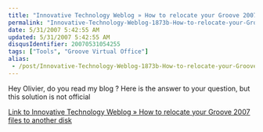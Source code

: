 ```yaml
---
title: "Innovative Technology Weblog » How to relocate your Groove 2007 files to another disk"
permalink: "Innovative-Technology-Weblog-1873b-How-to-relocate-your-Groove-2007-files-to-another-disk"
date: 5/31/2007 5:42:55 AM
updated: 5/31/2007 5:42:55 AM
disqusIdentifier: 20070531054255
tags: ["Tools", "Groove Virtual Office"]
alias:
 - /post/Innovative-Technology-Weblog-1873b-How-to-relocate-your-Groove-2007-files-to-another-disk.aspx/index.html
---
```

Hey Olivier, do you read my blog ? Here is the answer to your question, but this solution is not official 

[Link to Innovative Technology Weblog » How to relocate your Groove 2007 files to another disk](http://www.buit.org/2007/02/19/how-to-relocate-your-groove-2007-files-to-another-disk/)
